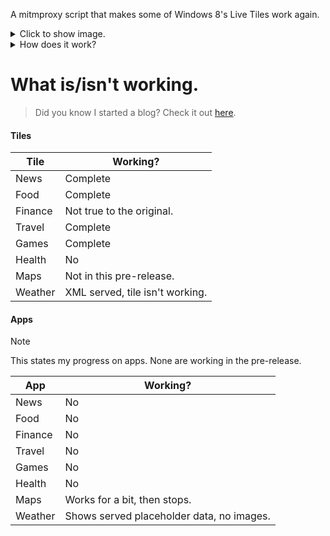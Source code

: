 A mitmproxy script that makes some of Windows 8's Live Tiles work again.
<details>
<summary>Click to show image.</summary>
  
|<img width="1363" height="908" alt="Windows 8.1's Start Screen, showing Finance, News, Games, Food, and Travel tiles, all with modern data." src="https://github.com/user-attachments/assets/bb83052b-a22c-4b80-a798-52dde7d50172" />|
|     :---:      | 
| <i>Not all tiles are working yet, view the list below for deatils</i> |

</details>

<details>
<summary>How does it work?</summary>
  
This diagram should help.
```mermaid
graph TD;
    Windows-->mitmproxy;
    mitmproxy-->RSS;
    RSS-->OpenMetro;
    OpenMetro-->Tile-Data;
    Tile-Data-->Windows;
```
In other words, Windows contacts mitmproxy first, mitmproxy edits the returned data which it gets from OpenMetro parsing RSS feeds.

</details>

# What is/isn't working.

> Did you know I started a blog? Check it out [here](https://boks-oks.github.io/).

#### Tiles
| Tile | Working? |
| ------------- | ------------- |
| News | Complete |
| Food | Complete |
| Finance | Not true to the original. |
| Travel | Complete |
| Games | Complete |
| Health | No |
| Maps | Not in this pre-release. |
| Weather | XML served, tile isn't working. |

#### Apps

> [!NOTE]  
> This states my progress on apps. None are working in the pre-release.

| App | Working? |
| ------------- | ------------- |
| News | No |
| Food | No |
| Finance | No |
| Travel | No |
| Games | No |
| Health | No |
| Maps | Works for a bit, then stops. |
| Weather | Shows served placeholder data, no images. |
